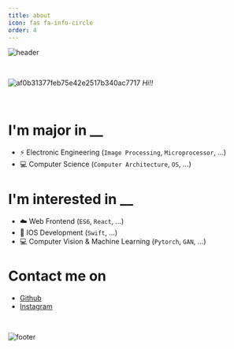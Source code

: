 ```yaml
---
title: about
icon: fas fa-info-circle
order: 4
---
```


![header](https://capsule-render.vercel.app/api?type=waving&color=timeGradient&height=120&section=header&text=✨poodlepoodle✨&fontSize=45)

<br/>

![af0b31377feb75e42e2517b340ac7717](https://user-images.githubusercontent.com/6462456/155731672-55c01143-0a73-4b2e-a1f1-d900f45dfe0e.gif)
_Hi!!_

<br/>

# **I'm major in __**

- ⚡️ Electronic Engineering (`Image Processing`, `Microprocessor`, ...)
- 💻 Computer Science (`Computer Architecture`, `OS`, ...)

# **I'm interested in __**

- ☁️ Web Frontend (`ES6`, `React`, ...)
- 📱 IOS Development (`Swift`, ...)
- 💻 Computer Vision & Machine Learning (`Pytorch`, `GAN`, ...)

# **Contact me on**

- [Github](https://github.com/poodlepoodle)
- [Instagram](https://instagram.com/enfp._.oodle)

<br/>

![footer](https://capsule-render.vercel.app/api?type=waving&color=timeGradient&height=120&text=✉️chammal97@naver.com✉️&fontSize=15&section=footer)